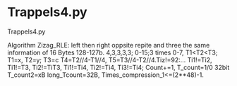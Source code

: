 # Trappels4.py
Trappels4.py

Algorithm Zizag_RLE:
left then right oppsite repite and three the same information of 16 Bytes 128-127b. 4,3,3,3,3; 0-15;3 times 0-7, T1<T2<T3; T1=x, T2=y; T3=c
T4=T2//4-T1//4, T5=T3//4-T2//4.Tiz!=92:...
Ti1!=Ti2, Ti1!=T3, Ti2!=TiT3, Ti1!=Ti4, Ti2!=Ti4, Ti3!=Ti4; Count+=1, T_count=1/0 32bit T_count2=xB long_Tcount=32B, Times_compression_1<=(2**48)-1.


